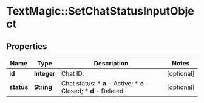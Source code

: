 # TextMagic::SetChatStatusInputObject

## Properties
Name | Type | Description | Notes
------------ | ------------- | ------------- | -------------
**id** | **Integer** | Chat ID. | [optional] 
**status** | **String** | Chat status:   * **a** - Active;   * **c** - Closed;   * **d** - Deleted.  | [optional] 


